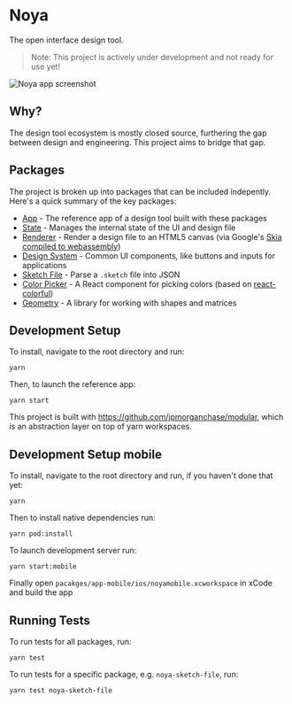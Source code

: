 # Noya

The open interface design tool.

> Note: This project is actively under development and not ready for use yet!

![Noya app screenshot](/docs/assets/noya-screenshot.png)

## Why?

The design tool ecosystem is mostly closed source, furthering the gap between
design and engineering. This project aims to bridge that gap.

## Packages

The project is broken up into packages that can be included indepently. Here's a
quick summary of the key packages:

- [App](/packages/app) - The reference app of a design tool built with these
  packages
- [State](/packages/noya-state) - Manages the internal state of the UI and
  design file
- [Renderer](/packages/noya-renderer) - Render a design file to an HTML5 canvas
  (via Google's
  [Skia compiled to webassembly](https://www.npmjs.com/package/canvaskit-wasm))
- [Design System](/packages/noya-designsystem) - Common UI components, like
  buttons and inputs for applications
- [Sketch File](/packages/noya-sketch-file) - Parse a `.sketch` file into JSON
- [Color Picker](/packages/noya-colorpicker) - A React component for picking
  colors (based on [react-colorful](https://github.com/omgovich/react-colorful))
- [Geometry](/packages/noya-geometry) - A library for working with shapes and
  matrices

## Development Setup

To install, navigate to the root directory and run:

```
yarn
```

Then, to launch the reference app:

```
yarn start
```

This project is built with https://github.com/jpmorganchase/modular, which is an
abstraction layer on top of yarn workspaces.

## Development Setup mobile

To install, navigate to the root directory and run, if you haven't done that
yet:

```
yarn
```

Then to install native dependencies run:

```
yarn pod:install
```

To launch development server run:

```
yarn start:mobile
```

Finally open `pacakges/app-mobile/ios/noyamobile.xcworkspace` in xCode and build
the app

## Running Tests

To run tests for all packages, run:

```
yarn test
```

To run tests for a specific package, e.g. `noya-sketch-file`, run:

```
yarn test noya-sketch-file
```
